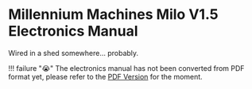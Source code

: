 # Millennium Machines Milo V1.5 Electronics Manual

Wired in a shed somewhere... probably.

!!! failure ":sob:"
    The electronics manual has not been converted from PDF format yet,
    please refer to the [PDF Version](https://github.com/MilleniumMills/Millenium-Milo-v1.5/tree/main/Manuals/MILO%20V1.5%20ELECTRONICS%20AND%20FIRMWARE%20MANUAL.pdf) for the moment.
